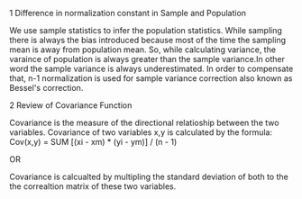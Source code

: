 1  Difference in normalization constant in Sample and Population

We use sample statistics to infer the population statistics. While sampling there is always the bias introduced because most of the time the sampling mean is away from population mean. So, while calculating variance, the varaince of population is always greater than the sample variance.In other word the sample variance is always underestimated. In order to compensate that, n-1 normalization is used for sample variance correction also known as Bessel's correction.

2  Review of Covariance Function

Covariance is the measure of the directional relatioship between the two variables. Covariance of two variables x,y is calculated by the formula: Cov(x,y) = SUM [(xi - xm) * (yi - ym)] / (n - 1)

OR

Covariance is calcualted by multipling the standard deviation of both to the the correaltion matrix of these two variables.

